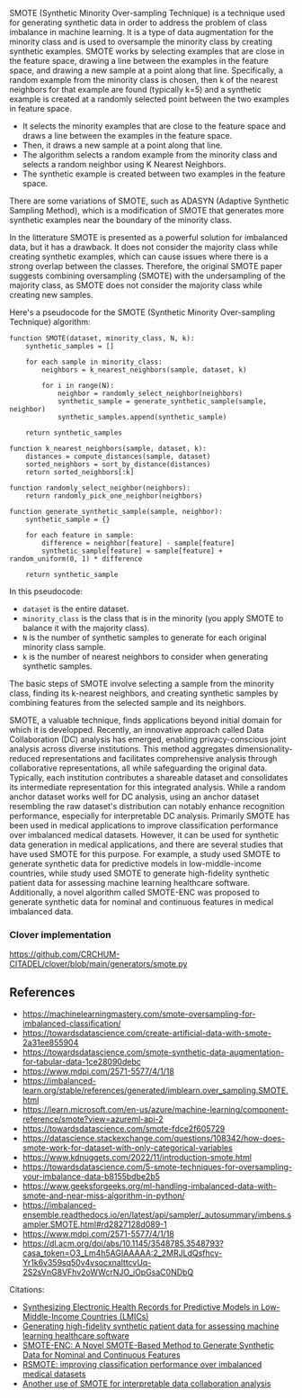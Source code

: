 

SMOTE (Synthetic Minority Over-sampling Technique) is a technique used for generating synthetic data in order to address the problem of class imbalance in machine learning. It is a type of data augmentation for the minority class and is used to oversample the minority class by creating synthetic examples. SMOTE works by selecting examples that are close in the feature space, drawing a line between the examples in the feature space, and drawing a new sample at a point along that line. Specifically, a random example from the minority class is chosen, then k of the nearest neighbors for that example are found (typically k=5) and a synthetic example is created at a randomly selected point between the two examples in feature space.


- It selects the minority examples that are close to the feature space and draws a line between the examples in the feature space. 
- Then, it draws a new sample at a point along that line.
- The algorithm selects a random example from the minority class and selects a random neighbor using K Nearest Neighbors. 
- The synthetic example is created between two examples in the feature space.

There are some variations of SMOTE, such as ADASYN (Adaptive Synthetic Sampling Method), which is a modification of SMOTE that generates more synthetic examples near the boundary of the minority class. 

In the litterature SMOTE is presented as a powerful solution for imbalanced data, but it has a drawback. It does not consider the majority class while creating synthetic examples, which can cause issues where there is a strong overlap between the classes. Therefore, the original SMOTE paper suggests combining oversampling (SMOTE) with the undersampling of the majority class, as SMOTE does not consider the majority class while creating new samples. 


Here's a pseudocode for the SMOTE (Synthetic Minority Over-sampling Technique) algorithm:

```
function SMOTE(dataset, minority_class, N, k):
    synthetic_samples = []

    for each sample in minority_class:
        neighbors = k_nearest_neighbors(sample, dataset, k)
        
        for i in range(N):
            neighbor = randomly_select_neighbor(neighbors)
            synthetic_sample = generate_synthetic_sample(sample, neighbor)
            synthetic_samples.append(synthetic_sample)

    return synthetic_samples

function k_nearest_neighbors(sample, dataset, k):
    distances = compute_distances(sample, dataset)
    sorted_neighbors = sort_by_distance(distances)
    return sorted_neighbors[:k]

function randomly_select_neighbor(neighbors):
    return randomly_pick_one_neighbor(neighbors)

function generate_synthetic_sample(sample, neighbor):
    synthetic_sample = {}
    
    for each feature in sample:
        difference = neighbor[feature] - sample[feature]
        synthetic_sample[feature] = sample[feature] + random_uniform(0, 1) * difference

    return synthetic_sample
```

In this pseudocode:
- `dataset` is the entire dataset.
- `minority_class` is the class that is in the minority (you apply SMOTE to balance it with the majority class).
- `N` is the number of synthetic samples to generate for each original minority class sample.
- `k` is the number of nearest neighbors to consider when generating synthetic samples.

The basic steps of SMOTE involve selecting a sample from the minority class, finding its k-nearest neighbors, and creating synthetic samples by combining features from the selected sample and its neighbors.


SMOTE, a valuable technique, finds applications beyond initial domain for which it is developped. Recently, an innovative approach called Data Collaboration (DC) analysis has emerged, enabling privacy-conscious joint analysis across diverse institutions. This method aggregates dimensionality-reduced representations and facilitates comprehensive analysis through collaborative representations, all while safeguarding the original data. Typically, each institution contributes a shareable  dataset and consolidates its intermediate representation for this integrated analysis. While a random anchor dataset works well for DC analysis, using an anchor dataset resembling the raw dataset's distribution can notably enhance recognition performance, especially for interpretable DC analysis. Primarily SMOTE has been used in medical applications to improve classification performance over imbalanced medical datasets. However, it can be used for synthetic data generation in medical applications, and there are several studies that have used SMOTE for this purpose. For example, a study used SMOTE to generate synthetic data for predictive models in low-middle-income countries, while study used SMOTE to generate high-fidelity synthetic patient data for assessing machine learning healthcare software. Additionally, a novel algorithm called SMOTE-ENC was proposed to generate synthetic data for nominal and continuous features in medical imbalanced data. 

### Clover implementation

https://github.com/CRCHUM-CITADEL/clover/blob/main/generators/smote.py

## References


- https://machinelearningmastery.com/smote-oversampling-for-imbalanced-classification/
- https://towardsdatascience.com/create-artificial-data-with-smote-2a31ee855904
- https://towardsdatascience.com/smote-synthetic-data-augmentation-for-tabular-data-1ce28090debc
- https://www.mdpi.com/2571-5577/4/1/18
- https://imbalanced-learn.org/stable/references/generated/imblearn.over_sampling.SMOTE.html
- https://learn.microsoft.com/en-us/azure/machine-learning/component-reference/smote?view=azureml-api-2
- https://towardsdatascience.com/smote-fdce2f605729
- https://datascience.stackexchange.com/questions/108342/how-does-smote-work-for-dataset-with-only-categorical-variables
- https://www.kdnuggets.com/2022/11/introduction-smote.html
- https://towardsdatascience.com/5-smote-techniques-for-oversampling-your-imbalance-data-b8155bdbe2b5
- https://www.geeksforgeeks.org/ml-handling-imbalanced-data-with-smote-and-near-miss-algorithm-in-python/
- https://imbalanced-ensemble.readthedocs.io/en/latest/api/sampler/_autosummary/imbens.sampler.SMOTE.html#rd2827128d089-1
- https://www.mdpi.com/2571-5577/4/1/18
- https://dl.acm.org/doi/abs/10.1145/3548785.3548793?casa_token=O3_Lm4h5AGIAAAAA:2_2MRJLdQsfhcy-Yr1k6v359sq50v4vsocxnalttcvUq-2S2sVnG8VFhv2oWWcrNJO_iOpGsaC0NDbQ





Citations:
- [Synthesizing Electronic Health Records for Predictive Models in Low-Middle-Income Countries (LMICs)](https://www.ncbi.nlm.nih.gov/pmc/articles/PMC10295936/) 
- [Generating high-fidelity synthetic patient data for assessing machine learning healthcare software](https://www.nature.com/articles/s41746-020-00353-9)
- [SMOTE-ENC: A Novel SMOTE-Based Method to Generate Synthetic Data for Nominal and Continuous Features](https://www.mdpi.com/2571-5577/4/1/18)
- [RSMOTE: improving classification performance over imbalanced medical datasets](https://www.ncbi.nlm.nih.gov/pmc/articles/PMC7292850/)
- [Another use of SMOTE for interpretable data collaboration analysis](https://www.sciencedirect.com/science/article/pii/S0957417423008874)
